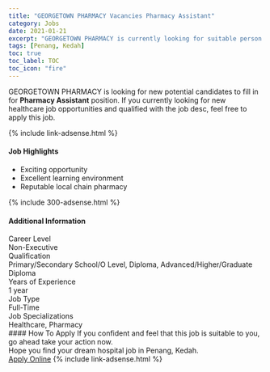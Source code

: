 ```yaml
---
title: "GEORGETOWN PHARMACY Vacancies Pharmacy Assistant" 
category: Jobs 
date: 2021-01-21 
excerpt: "GEORGETOWN PHARMACY is currently looking for suitable person to fill in the Pharmacy Assistant which positioned at Penang, Kedah" 
tags: [Penang, Kedah] 
toc: true 
toc_label: TOC 
toc_icon: "fire" 
--- 
```


<p>GEORGETOWN PHARMACY is looking for new potential candidates to fill in for <b>Pharmacy Assistant</b> position. If you currently looking for new healthcare job opportunities and qualified with the job desc, feel free to apply this job.
</p>{% include link-adsense.html %} 
<div><div><h4>Job Highlights</h4></div><div><ul><li><div><div><div><div></div></div></div><div><span>Exciting opportunity</span></div></div></li><li><div><div><div><div></div></div></div><div><span>Excellent learning environment</span></div></div></li><li><div><div><div><div></div></div></div><div><span>Reputable local chain pharmacy</span></div></div></li></ul></div></div> 
{% include 300-adsense.html %} 
<div><div><h4>Additional Information</h4></div><div><div><div><div><div><div><div><span>Career Level</span></div><div><span>Non-Executive</span></div></div></div></div><div><div><div><div><span>Qualification</span></div><div><span>Primary/Secondary School/O Level, Diploma, Advanced/Higher/Graduate Diploma</span></div></div></div></div><div><div><div><div><span>Years of Experience</span></div><div><span>1 year</span></div></div></div></div><div><div><div><div><span>Job Type</span></div><div><span>Full-Time</span></div></div></div></div><div><div><div><div><span>Job Specializations</span></div><div><span>Healthcare, Pharmacy</span></div></div></div></div></div></div></div></div> 
#### How To Apply 
If you confident and feel that this job is suitable to you, go ahead take your action now. <br/> 
Hope you find your dream hospital job in Penang, Kedah. <br/> 
<a href="https://www.jobstreet.com.my/en/job/pharmacy-assistant-4467916?jobId=jobstreet-my-job-4467916&sectionRank=3&token=0~83bdde63-6e8d-47d9-8a6d-7993dd1c70b8&fr=SRP%20View%20In%20New%20Ta" class="btn btn--warning" target="_blank" rel="nofollow noopenner">Apply Online</a> 
{% include link-adsense.html %} 